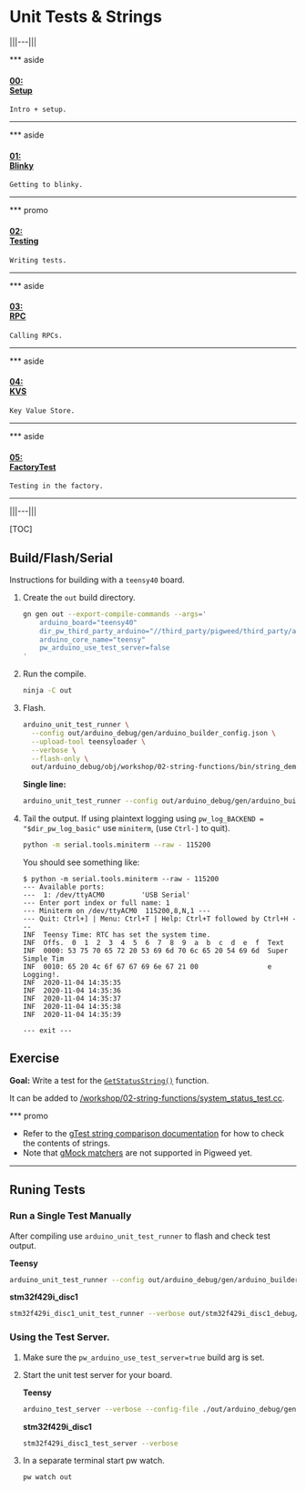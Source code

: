 # Unit Tests & Strings

|||---|||

*** aside
#### [00: <br/> Setup](/workshop/README.md)

`Intro + setup.`
***

*** aside
#### [01: <br/> Blinky](/workshop/01-blinky/README.md)

`Getting to blinky.`
***

*** promo
#### [02: <br/> Testing](/workshop/02-string-functions/README.md)

`Writing tests.`
***

*** aside
#### [03: <br/> RPC](/workshop/03-rpc/README.md)

`Calling RPCs.`
***

*** aside
#### [04: <br/> KVS](/workshop/04-kvs/README.md)

`Key Value Store.`
***

*** aside
#### [05: <br/> FactoryTest](/workshop/05-factory-test/README.md)

`Testing in the factory.`
***

|||---|||

[TOC]

## Build/Flash/Serial

Instructions for building with a `teensy40` board.

1. Create the `out` build directory.

   ```sh
   gn gen out --export-compile-commands --args='
       arduino_board="teensy40"
       dir_pw_third_party_arduino="//third_party/pigweed/third_party/arduino"
       arduino_core_name="teensy"
       pw_arduino_use_test_server=false
   '
   ```

1. Run the compile.

   ```sh
   ninja -C out
   ```

1. Flash.

   ```sh
   arduino_unit_test_runner \
     --config out/arduino_debug/gen/arduino_builder_config.json \
     --upload-tool teensyloader \
     --verbose \
     --flash-only \
     out/arduino_debug/obj/workshop/02-string-functions/bin/string_demo.elf
   ```

   **Single line:**

   ```sh
   arduino_unit_test_runner --config out/arduino_debug/gen/arduino_builder_config.json --upload-tool teensyloader --verbose --flash-only out/arduino_debug/obj/workshop/02-string-functions/bin/string_demo.elf
   ```

1. Tail the output. If using plaintext logging using
   `pw_log_BACKEND = "$dir_pw_log_basic"` use `miniterm`, (use `Ctrl-]` to
   quit).

   ```sh
   python -m serial.tools.miniterm --raw - 115200
   ```

   You should see something like:

   ```text
   $ python -m serial.tools.miniterm --raw - 115200
   --- Available ports:
   ---  1: /dev/ttyACM0         'USB Serial'
   --- Enter port index or full name: 1
   --- Miniterm on /dev/ttyACM0  115200,8,N,1 ---
   --- Quit: Ctrl+] | Menu: Ctrl+T | Help: Ctrl+T followed by Ctrl+H ---
   INF  Teensy Time: RTC has set the system time.
   INF  Offs.  0  1  2  3  4  5  6  7  8  9  a  b  c  d  e  f  Text
   INF  0000: 53 75 70 65 72 20 53 69 6d 70 6c 65 20 54 69 6d  Super Simple Tim
   INF  0010: 65 20 4c 6f 67 67 69 6e 67 21 00                 e Logging!.
   INF  2020-11-04 14:35:35
   INF  2020-11-04 14:35:36
   INF  2020-11-04 14:35:37
   INF  2020-11-04 14:35:38
   INF  2020-11-04 14:35:39

   --- exit ---
   ```

## Exercise

**Goal:** Write a test for the
[`GetStatusString()`](/workshop/02-string-functions/system_status.cc#9)
function.

It can be added to
[/workshop/02-string-functions/system_status_test.cc](/workshop/02-string-functions/system_status_test.cc).

*** promo
- Refer to the [gTest string comparison
  documentation](https://github.com/google/googletest/blob/master/googletest/docs/primer.md#string-comparison)
  for how to check the contents of strings.
- Note that [gMock
  matchers](https://github.com/google/googletest/blob/master/googletest/docs/advanced.md#more-string-assertions)
  are not supported in Pigweed yet.
***

## Runing Tests

### Run a Single Test Manually

After compiling use `arduino_unit_test_runner` to flash and check test output.

   **Teensy**

   ```sh
   arduino_unit_test_runner --config out/arduino_debug/gen/arduino_builder_config.json --upload-tool teensyloader --verbose out/arduino_debug/obj/workshop/02-string-functions/test/system_status_test.elf
   ```

   **stm32f429i_disc1**

   ```sh
   stm32f429i_disc1_unit_test_runner --verbose out/stm32f429i_disc1_debug/obj/workshop/02-string-functions/test/system_status_test.elf
   ```


### Using the Test Server.

1. Make sure the `pw_arduino_use_test_server=true` build arg is set.

1. Start the unit test server for your board.

   **Teensy**

   ```sh
   arduino_test_server --verbose --config-file ./out/arduino_debug/gen/arduino_builder_config.json
   ```

   **stm32f429i_disc1**

   ```sh
   stm32f429i_disc1_test_server --verbose
   ```

1. In a separate terminal start pw watch.

   ```sh
   pw watch out
   ```
